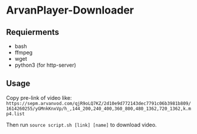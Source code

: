 # ArvanPlayer-Downloader

## Requierments

- bash
- ffmpeg
- wget
- python3 (for http-server)

## Usage

Copy pre-link of video like: 
`https://sepm.arvanvod.com/qjR9oLQ7KZ/2d10e9d772143dec7791c06b3981b809/1614260255/yGMnkKnxVp/h_,144_200,240_400,360_800,480_1362,720_1362,k.mp4.list`

Then run `source script.sh [link] [name]` to download video.
